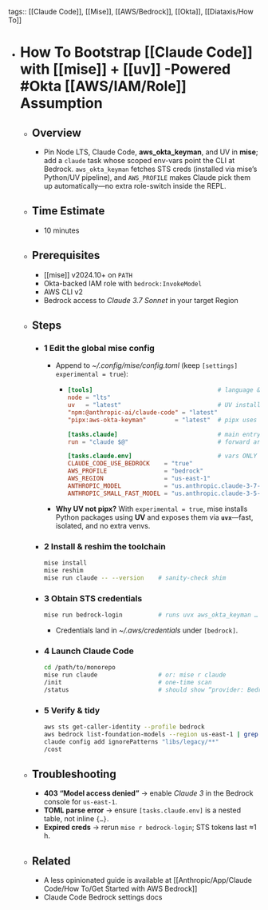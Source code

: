 tags:: [[Claude Code]], [[Mise]], [[AWS/Bedrock]], [[Okta]], [[Diataxis/How To]]

- # How To Bootstrap [[Claude Code]] with [[mise]] + [[uv]] -Powered #Okta [[AWS/IAM/Role]] Assumption
	- ## Overview
		- Pin Node LTS, Claude Code, **aws_okta_keyman**, and UV in **mise**; add a `claude` task whose scoped env-vars point the CLI at Bedrock. `aws_okta_keyman` fetches STS creds (installed via mise’s Python/UV pipeline), and `AWS_PROFILE` makes Claude pick them up automatically—no extra role-switch inside the REPL.
	- ## Time Estimate
		- 10 minutes
	- ## Prerequisites
		- [[mise]] v2024.10+ on `PATH`
		- Okta-backed IAM role with `bedrock:InvokeModel`
		- AWS CLI v2
		- Bedrock access to *Claude 3.7 Sonnet* in your target Region
	- ## Steps
		- ### 1  Edit the global mise config
			- Append to *~/.config/mise/config.toml* (keep `[settings] experimental = true`):
				- ~~~toml
				  [tools]                                   # language & CLI pinning
				  node = "lts"
				  uv   = "latest"                           # UV installer/runtime
				  "npm:@anthropic-ai/claude-code" = "latest"
				  "pipx:aws-okta-keyman"        = "latest"  # pipx uses UV under the hood
				  
				  [tasks.claude]                            # main entry point
				  run = "claude $@"                         # forward args
				  
				  [tasks.claude.env]                        # vars ONLY for Claude
				  CLAUDE_CODE_USE_BEDROCK    = "true"
				  AWS_PROFILE                = "bedrock"
				  AWS_REGION                 = "us-east-1"
				  ANTHROPIC_MODEL            = "us.anthropic.claude-3-7-sonnet-20250219-v1:0"
				  ANTHROPIC_SMALL_FAST_MODEL = "us.anthropic.claude-3-5-haiku-20241022-v1:0"
				  ~~~
			- **Why UV not pipx?** With `experimental = true`, mise installs Python packages using **UV** and exposes them via **`uvx`**—fast, isolated, and no extra venvs.
		- ### 2  Install & reshim the toolchain
		  ~~~bash
		  mise install
		  mise reshim
		  mise run claude -- --version    # sanity-check shim
		  ~~~
		- ### 3  Obtain STS credentials
		  ~~~bash
		  mise run bedrock-login          # runs uvx aws_okta_keyman …
		  ~~~
			- Credentials land in *~/.aws/credentials* under `[bedrock]`.
		- ### 4  Launch Claude Code
		  ~~~bash
		  cd /path/to/monorepo
		  mise run claude                 # or: mise r claude
		  /init                           # one-time scan
		  /status                         # should show “provider: Bedrock”
		  ~~~
		- ### 5  Verify & tidy
		  ~~~bash
		  aws sts get-caller-identity --profile bedrock
		  aws bedrock list-foundation-models --region us-east-1 | grep claude
		  claude config add ignorePatterns "libs/legacy/**"
		  /cost
		  ~~~
	- ## Troubleshooting
		- **403 “Model access denied”** → enable *Claude 3* in the Bedrock console for `us-east-1`.
		- **TOML parse error** → ensure `[tasks.claude.env]` is a nested table, not inline `{…}`.
		- **Expired creds** → rerun `mise r bedrock-login`; STS tokens last ≈1 h.
	- ## Related
		- A less opinionated guide is available at [[Anthropic/App/Claude Code/How To/Get Started with AWS Bedrock]]
		- Claude Code Bedrock settings docs
